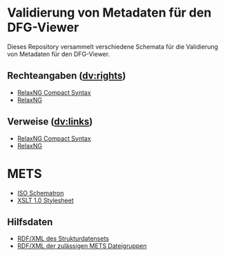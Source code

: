 # Validierung von Metadaten für den DFG-Viewer

Dieses Repository versammelt verschiedene Schemata für die Validierung
von Metadaten für den DFG-Viewer.

## Rechteangaben (<dv:rights>)

- [RelaxNG Compact Syntax](relaxng/dvrights.rnc "Rechteangaben, RNC")
- [RelaxNG](relaxng/dvrights.rng "Rechteangaben, RNG")

## Verweise (<dv:links>)

- [RelaxNG Compact Syntax](relaxng/dvlinks.rnc "Verweise, RNC")
- [RelaxNG](relaxng/dvlinks.rng "Verweise, RNG")

# METS

- [ISO Schematron](schematron/mets.sch "METS, ISO-Schematron")
- [XSLT 1.0 Stylesheet](schematron/mets.xsl "METS, XSLT 1.0 Stylesheet")

## Hilfsdaten

- [RDF/XML des Strukturdatensets](util/strukturdatenset.rdf "Strukturdatenset, RDF/XML")
- [RDF/XML der zulässigen METS Dateigruppen](util/filegrp-use.rdf "METS Dateigruppen, RDF/XML")
